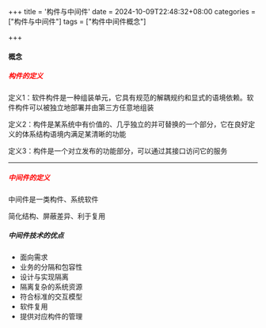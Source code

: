 +++
title = '构件与中间件'
date = 2024-10-09T22:48:32+08:00
categories = ["构件与中间件"]
tags = ["构件中间件概念"]

+++



#### 概念



##### <font color='red'>构件的定义</font>

定义1：软件构件是一种组装单元，它具有规范的解耦规约和显式的语境依赖。软件构件可以被独立地部署并由第三方任意地组装

定义2：构件是某系统中有价值的、几乎独立的并可替换的一个部分，它在良好定义的体系结构语境内满足某清晰的功能

定义3：构件是一个对立发布的功能部分，可以通过其接口访问它的服务



---



##### <font color='red'>中间件的定义</font>



中间件是一类构件、系统软件

简化结构、屏蔽差异、利于复用



##### 中间件技术的优点

- 面向需求
- 业务的分隔和包容性
- 设计与实现隔离
- 隔离复杂的系统资源
- 符合标准的交互模型
- 软件复用
- 提供对应构件的管理

